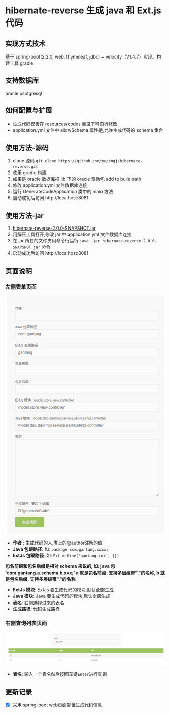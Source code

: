 # hibernate-reverse 生成 java 和 Ext.js 代码

## 实现方式技术
基于 spring-boot(2.2.0, web, thymeleaf, jdbc)  + velocity（V1.4.7）实现。构建工具 gradle

## 支持数据库
oracle psotgresql

## 如何配置与扩展
- 生成代码模板在 resources/codes 目录下可自行修改
- application.yml 文件中 allowSchema 属性是,允许生成代码的 schema 集合

## 使用方法-源码
1. clone 源码 `git clone https://github.com/yupengj/hibernate-reverse.git`
2. 使用 gradle 构建
3. 如果是 oracle 数据库把 lib 下的 oracle 驱动包 add to buile path
4. 修改 application.yml 文件数据库连接
5. 运行 GenerateCodeApplication 类中的 main 方法 
6. 启动成功后访问 http://localhost:8081

## 使用方法-jar
1. [hibernate-reverse-2.0.0-SNAPSHOT.jar](https://github.com/yupengj/hibernate-reverse/blob/master/src/main/resources/doc/hibernate-reverse-2.0.0-SNAPSHOT.jar?raw=true)
2. 用解压工具打开,修改 jar 中 application.yml 文件数据库连接
3. 在 jar 所在的文件夹用命令行运行 `java -jar hibernate-reverse-2.0.0-SNAPSHOT.jar` 命令
4. 启动成功后访问  http://localhost:8081

## 页面说明

### 左侧表单页面
![](https://github.com/yupengj/hibernate-reverse/blob/master/src/main/resources/doc/fp.png?raw=true)
- **作者** : 生成代码的人,类上的@author注解的值
- **Java 包跟路径**: 如: `package com.gantang.xxxx;`
- **ExtJs 包跟路径**: 如: `Ext.define('gantang.xxx', {})`

**包名前缀和包名后缀是相对 schema 来说的, 如: java 包 'com.gantang.a.schema.b.xxx;' a 就是包名前缀, 支持多层级带"."的名称, b 就是包名后缀, 支持多层级带"."的名称**

- **ExtJs 模块**: ExtJs 要生成代码的模块,默认全部生成
- **Java 模块**: Java 要生成代码的模块,默认全部生成
- **表名**: 右侧选择过来的表名
- **生成路径**: 代码生成路径

### 右侧查询列表页面
![](https://github.com/yupengj/hibernate-reverse/blob/master/src/main/resources/doc/lp.png?raw=true)
- **表名**: 输入一个表名然后按回车键`Enter`进行查询

## 更新记录
- [x] 采用 spring-boot web页面配置生成代码信息
